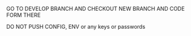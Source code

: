 GO TO DEVELOP BRANCH AND CHECKOUT NEW BRANCH AND CODE FORM THERE 

DO NOT PUSH CONFIG, ENV or any keys or passwords
